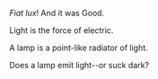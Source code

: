 *Fiat lux*! And it was Good.

Light is the force of electric.

A lamp is a point-like radiator of light.

Does a lamp emit light--or suck dark?
